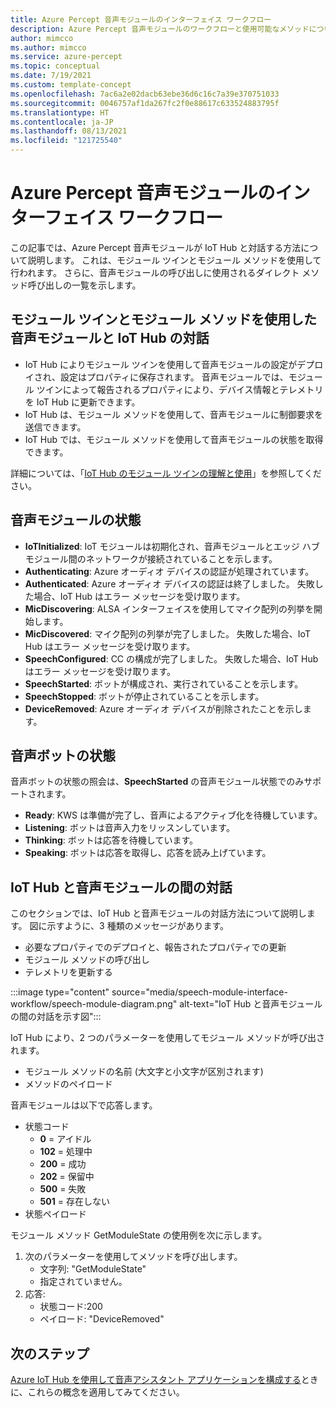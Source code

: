 ```yaml
---
title: Azure Percept 音声モジュールのインターフェイス ワークフロー
description: Azure Percept 音声モジュールのワークフローと使用可能なメソッドについて説明します
author: mimcco
ms.author: mimcco
ms.service: azure-percept
ms.topic: conceptual
ms.date: 7/19/2021
ms.custom: template-concept
ms.openlocfilehash: 7ac6a2e02dacb63ebe36d6c16c7a39e370751033
ms.sourcegitcommit: 0046757af1da267fc2f0e88617c633524883795f
ms.translationtype: HT
ms.contentlocale: ja-JP
ms.lasthandoff: 08/13/2021
ms.locfileid: "121725540"
---
```

# <a name="azure-percept-speech-module-interface-workflow"></a>Azure Percept 音声モジュールのインターフェイス ワークフロー

この記事では、Azure Percept 音声モジュールが IoT Hub と対話する方法について説明します。 これは、モジュール ツインとモジュール メソッドを使用して行われます。 さらに、音声モジュールの呼び出しに使用されるダイレクト メソッド呼び出しの一覧を示します。

## <a name="speech-module-interaction-with-iot-hub-via-module-twin-and-module-method"></a>モジュール ツインとモジュール メソッドを使用した音声モジュールと IoT Hub の対話
- IoT Hub によりモジュール ツインを使用して音声モジュールの設定がデプロイされ、設定はプロパティに保存されます。 音声モジュールでは、モジュール ツインによって報告されるプロパティにより、デバイス情報とテレメトリを IoT Hub に更新できます。
- IoT Hub は、モジュール メソッドを使用して、音声モジュールに制御要求を送信できます。
- IoT Hub では、モジュール メソッドを使用して音声モジュールの状態を取得できます。

詳細については、「[IoT Hub のモジュール ツインの理解と使用](../iot-hub/iot-hub-devguide-module-twins.md)」を参照してください。


## <a name="speech-module-states"></a>音声モジュールの状態
- **IoTInitialized**: IoT モジュールは初期化され、音声モジュールとエッジ ハブ モジュール間のネットワークが接続されていることを示します。
- **Authenticating**: Azure オーディオ デバイスの認証が処理されています。
- **Authenticated**: Azure オーディオ デバイスの認証は終了しました。 失敗した場合、IoT Hub はエラー メッセージを受け取ります。
- **MicDiscovering**: ALSA インターフェイスを使用してマイク配列の列挙を開始します。
- **MicDiscovered**: マイク配列の列挙が完了しました。 失敗した場合、IoT Hub はエラー メッセージを受け取ります。
- **SpeechConfigured**: CC の構成が完了しました。 失敗した場合、IoT Hub はエラー メッセージを受け取ります。
- **SpeechStarted**: ボットが構成され、実行されていることを示します。
- **SpeechStopped**: ボットが停止されていることを示します。
- **DeviceRemoved**: Azure オーディオ デバイスが削除されたことを示します。


## <a name="speech-bot-states"></a>音声ボットの状態
音声ボットの状態の照会は、**SpeechStarted** の音声モジュール状態でのみサポートされます。
- **Ready**: KWS は準備が完了し、音声によるアクティブ化を待機しています。
- **Listening**: ボットは音声入力をリッスンしています。
- **Thinking**: ボットは応答を待機しています。
- **Speaking**: ボットは応答を取得し、応答を読み上げています。

## <a name="interaction-between-iot-hub-and-the-speech-module"></a>IoT Hub と音声モジュールの間の対話 
このセクションでは、IoT Hub と音声モジュールの対話方法について説明します。 図に示すように、3 種類のメッセージがあります。
- 必要なプロパティでのデプロイと、報告されたプロパティでの更新
- モジュール メソッドの呼び出し
- テレメトリを更新する

:::image type="content" source="media/speech-module-interface-workflow/speech-module-diagram.png" alt-text="IoT Hub と音声モジュールの間の対話を示す図":::

IoT Hub により、2 つのパラメーターを使用してモジュール メソッドが呼び出されます。
- モジュール メソッドの名前 (大文字と小文字が区別されます)
- メソッドのペイロード

音声モジュールは以下で応答します。
- 状態コード
    - **0** = アイドル
    - **102** = 処理中
    - **200** = 成功
    - **202** = 保留中
    - **500** = 失敗
    - **501** = 存在しない
- 状態ペイロード

モジュール メソッド GetModuleState の使用例を次に示します。
1. 次のパラメーターを使用してメソッドを呼び出します。
    - 文字列: "GetModuleState"
    - 指定されていません。
1. 応答:
    - 状態コード:200
    - ペイロード: "DeviceRemoved"

## <a name="next-steps"></a>次のステップ
[Azure IoT Hub を使用して音声アシスタント アプリケーションを構成する](./how-to-configure-voice-assistant.md)ときに、これらの概念を適用してみてください。